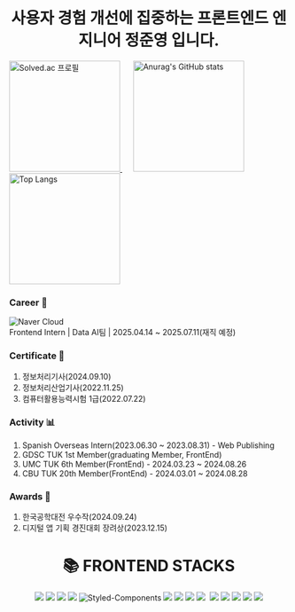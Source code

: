 <h1 align="center">사용자 경험 개선에 집중하는 프론트엔드 엔지니어 정준영 입니다.</h1>


<div align="left">
  <a href="https://solved.ac/jk9829249">
    <img src="http://mazassumnida.wtf/api/v2/generate_badge?boj=jk9829249" alt="Solved.ac 프로필" height="200px" />
  </a>
  <img src="https://github-readme-stats.vercel.app/api?username=Jayjunyoung&show_icons=true&theme=tokyonight" alt="Anurag's GitHub stats" height="200px" style="margin-left: 20px;"/>
  <img src="https://github-readme-stats.vercel.app/api/top-langs/?username=Jayjunyoung&layout=compact&theme=tokyonight" alt="Top Langs" height="200px"/>
</div>

### Career 💼
![Naver Cloud](https://img.shields.io/badge/Naver%20Cloud-04C75A?style=flat&logo=naver&logoColor=white) <br>
Frontend Intern | Data AI팀 | 2025.04.14 ~ 2025.07.11(재직 예정)


### Certificate 🪪
1. 정보처리기사(2024.09.10)
2. 정보처리산업기사(2022.11.25)
3. 컴퓨터활용능력시험 1급(2022.07.22) 

### Activity 📊
1. Spanish Overseas Intern(2023.06.30 ~ 2023.08.31) - Web Publishing
2. GDSC TUK 1st Member(graduating Member, FrontEnd)
3. UMC TUK 6th Member(FrontEnd) - 2024.03.23 ~ 2024.08.26
4. CBU TUK 20th Member(FrontEnd) - 2024.03.01 ~ 2024.08.28

### Awards 👑 
1. 한국공학대전 우수작(2024.09.24)
2. 디지털 앱 기획 경진대회 장려상(2023.12.15)

<div align=center><h1>📚 FRONTEND STACKS</h1></div>

<div align=center> 
  <img src="https://img.shields.io/badge/javascript-F7DF1E?style=for-the-badge&logo=javascript&logoColor=white">
  <img src="https://img.shields.io/badge/typescript-3178C6?style=for-the-badge&logo=typescript&logoColor=white">
  <img src="https://img.shields.io/badge/react-61DAFB?style=for-the-badge&logo=react&logoColor=white">
  <img src="https://img.shields.io/badge/Next.js-000000?style=for-the-badge&logo=Next.js&logoColor=white"/>
  <img alt="Styled-Components" src="https://img.shields.io/badge/Styled Components-DB7093.svg?&style=for-the-badge&logo=styled-components&logoColor=white"/>
  <img src="https://img.shields.io/badge/Recoil-3578E5?style=for-the-badge&logo=recoil&logoColor=white" />
  <img src="https://img.shields.io/badge/tailwindcss-%2338B2AC.svg?style=for-the-badge&logo=tailwind-css&logoColor=white" />
  <img src="https://img.shields.io/badge/daisyui-5A0EF8?style=for-the-badge&logo=daisyui&logoColor=white" />
  <img src="https://img.shields.io/badge/zustand-3578E5?style=for-the-badge&logo=zustand&logoColor=white" />
  <img scr="https://img.shields.io/badge/-React%20Query-FF4154?style=for-the-badge&logo=react%20query&logoColor=white" />
  <img src="https://img.shields.io/badge/React_Router-CA4245?style=for-the-badge&logo=react-router&logoColor=white" />
  <img src="https://img.shields.io/badge/vite-%23646CFF.svg?style=for-the-badge&logo=vite&logoColor=white" />
  <img src="https://img.shields.io/badge/Canva-%2300C4CC.svg?style=for-the-badge&logo=Canva&logoColor=white" />
  <img src="https://img.shields.io/badge/figma-%23F24E1E.svg?style=for-the-badge&logo=figma&logoColor=white" />
  <img src="https://img.shields.io/badge/convex-003545?style=for-the-badge&logo=convex&logoColor=white" />
  <br>
</div>
